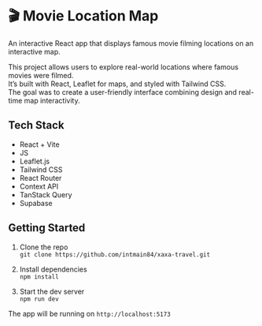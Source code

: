 # 🎬 Movie Location Map
An interactive React app that displays famous movie filming locations on an interactive map.

This project allows users to explore real-world locations where famous movies were filmed.  
It’s built with React, Leaflet for maps, and styled with Tailwind CSS.  
The goal was to create a user-friendly interface combining design and real-time map interactivity.

## Tech Stack

- React + Vite
- JS
- Leaflet.js
- Tailwind CSS
- React Router
- Context API
- TanStack Query
- Supabase

## Getting Started

1. Clone the repo  
   `git clone https://github.com/intmain84/xaxa-travel.git`

2. Install dependencies  
   `npm install`

3. Start the dev server  
   `npm run dev`

The app will be running on `http://localhost:5173`
